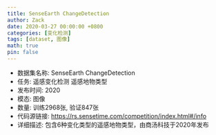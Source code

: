 ```yaml
---
title: SenseEarth ChangeDetection
author: Zack
date: 2020-03-27 00:00:00 +0800
categories: [变化检测]
tags: [dataset, 图像]
math: true
pin: false
---
```

- 数据集名称: SenseEarth ChangeDetection
- 任务: 遥感变化检测 遥感地物类型
- 发布时间: 2020
- 模态: 图像
- 数量: 训练2968张, 验证847张
- 代码源链接: https://rs.sensetime.com/competition/index.html#/info
- 详细描述: 包含6种变化类型的遥感地物类型，由商汤科技于2020年发布
